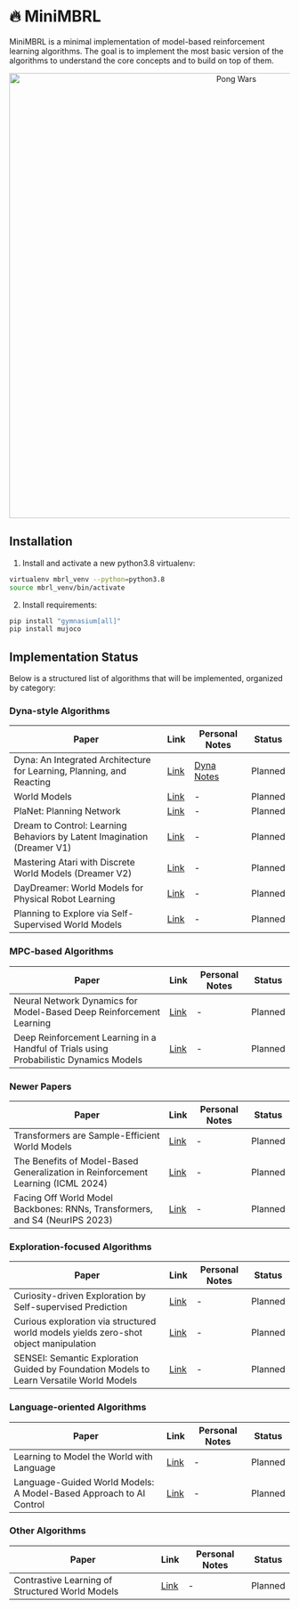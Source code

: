 # 🔥 MiniMBRL

MiniMBRL is a minimal implementation of model-based reinforcement learning algorithms. The goal is to implement the most basic version of the algorithms to understand the core concepts and to build on top of them.

<div align="center">
    <img src="mini_mbrl/02_world_models/plots/car_racing.gif" width="800" alt="Pong Wars" />
</div>

## Installation

1. Install and activate a new python3.8 virtualenv:
```sh
virtualenv mbrl_venv --python=python3.8
source mbrl_venv/bin/activate
```

2. Install requirements:
```sh
pip install "gymnasium[all]"
pip install mujoco
```

## Implementation Status

Below is a structured list of algorithms that will be implemented, organized by category:

### Dyna-style Algorithms

| Paper | Link | Personal Notes | Status |
|-------|------|---------------|--------|
| Dyna: An Integrated Architecture for Learning, Planning, and Reacting | [Link](https://dl.acm.org/doi/pdf/10.1145/122344.122377) | [Dyna Notes](notes/01_Dyna.pdf) | Planned |
| World Models | [Link](https://arxiv.org/pdf/1803.10122.pdf) | - | Planned |
| PlaNet: Planning Network | [Link](https://arxiv.org/pdf/1811.04551.pdf) | - | Planned |
| Dream to Control: Learning Behaviors by Latent Imagination (Dreamer V1) | [Link](https://arxiv.org/abs/1912.01603) | - | Planned |
| Mastering Atari with Discrete World Models (Dreamer V2) | [Link](https://arxiv.org/pdf/2010.02193) | - | Planned |
| DayDreamer: World Models for Physical Robot Learning | [Link](https://arxiv.org/pdf/2206.14176) | - | Planned |
| Planning to Explore via Self-Supervised World Models | [Link](https://arxiv.org/pdf/2005.05960) | - | Planned |

### MPC-based Algorithms

| Paper | Link | Personal Notes | Status |
|-------|------|---------------|--------|
| Neural Network Dynamics for Model-Based Deep Reinforcement Learning | [Link](https://arxiv.org/pdf/1708.02596) | - | Planned |
| Deep Reinforcement Learning in a Handful of Trials using Probabilistic Dynamics Models | [Link](https://arxiv.org/abs/1805.12114) | - | Planned |

### Newer Papers

| Paper | Link | Personal Notes | Status |
|-------|------|---------------|--------|
| Transformers are Sample-Efficient World Models | [Link](https://openreview.net/pdf?id=vhFu1Acb0xb) | - | Planned |
| The Benefits of Model-Based Generalization in Reinforcement Learning (ICML 2024) | [Link](https://arxiv.org/pdf/2211.02222) | - | Planned |
| Facing Off World Model Backbones: RNNs, Transformers, and S4 (NeurIPS 2023) | [Link](https://proceedings.neurips.cc/paper_files/paper/2023/file/e6c65eb9b56719c1aa45ff73874de317-Paper-Conference.pdf) | - | Planned |

### Exploration-focused Algorithms

| Paper | Link | Personal Notes | Status |
|-------|------|---------------|--------|
| Curiosity-driven Exploration by Self-supervised Prediction | [Link](https://pathak22.github.io/noreward-rl/resources/icml17.pdf) | - | Planned |
| Curious exploration via structured world models yields zero-shot object manipulation | [Link](https://proceedings.neurips.cc/paper_files/paper/2022/file/98ecdc722006c2959babbdbdeb22eb75-Paper-Conference.pdf) | - | Planned |
| SENSEI: Semantic Exploration Guided by Foundation Models to Learn Versatile World Models | [Link](https://openreview.net/pdf?id=dHNVY5qMiP) | - | Planned |

### Language-oriented Algorithms

| Paper | Link | Personal Notes | Status |
|-------|------|---------------|--------|
| Learning to Model the World with Language | [Link](https://arxiv.org/abs/2308.01399) | - | Planned |
| Language-Guided World Models: A Model-Based Approach to AI Control | [Link](https://arxiv.org/abs/2402.01695) | - | Planned |

### Other Algorithms

| Paper | Link | Personal Notes | Status |
|-------|------|---------------|--------|
| Contrastive Learning of Structured World Models | [Link](https://arxiv.org/pdf/1911.12247) | - | Planned |
